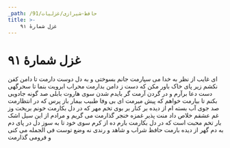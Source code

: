 ```yaml
---
_path: /حافظ-شیرازی/غزلیات/91
title: >-
    غزل شمارهٔ ۹۱
---
```

# غزل شمارهٔ ۹۱

ای غایب از نظر به خدا می سپارمت
جانم بسوختی و به دل دوست دارمت
تا دامن کفن نکشم زیر پای خاک
باور مکن که دست ز دامن بدارمت
محراب ابرویت بنما تا سحرگهی
دست دعا برآرم و در گردن آرمت
گر بایدم شدن سوی هاروت بابلی
صد گونه جادویی بکنم تا بیارمت
خواهم که پیش میرمت ای بی وفا طبیب
بیمار باز پرس که در انتظارمت
صد جوی آب بسته ام از دیده بر کنار
بر بوی تخم مهر که در دل بکارمت
خونم بریخت وز غم عشقم خلاص داد
منت پذیر غمزه خنجر گذارمت
می گریم و مرادم از این سیل اشک بار
تخم محبت است که در دل بکارمت
بارم ده از کرم سوی خود تا به سوز دل
در پای دم به دم گهر از دیده بارمت
حافظ شراب و شاهد و رندی نه وضع توست
فی الجمله می کنی و فرومی گذارمت
